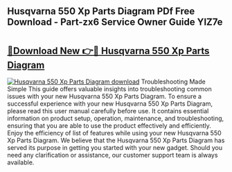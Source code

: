 ## Husqvarna 550 Xp Parts Diagram PDf Free Download - Part-zx6 Service Owner Guide YIZ7e

# <h2><a href="http://dfpf6z6.blite.top/?on=Husqvarna+550+Xp+Parts+Diagram">🔗Download New 👉🔴 Husqvarna 550 Xp Parts Diagram</a></h2>

[![Husqvarna 550 Xp Parts Diagram download](https://i.imgur.com/lujVjoI.png)](http://dfpf6z6.blite.top/?on=Husqvarna+550+Xp+Parts+Diagram)
Troubleshooting Made Simple This guide offers valuable insights into troubleshooting common issues with your new Husqvarna 550 Xp Parts Diagram. To ensure a successful experience with your new Husqvarna 550 Xp Parts Diagram, please read this user manual carefully before use. It contains essential information on product setup, operation, maintenance, and troubleshooting, ensuring that you are able to use the product effectively and efficiently. Enjoy the efficiency of list of features while using your new Husqvarna 550 Xp Parts Diagram. We believe that the Husqvarna 550 Xp Parts Diagram has served its purpose in getting you started with your new gadget. Should you need any clarification or assistance, our customer support team is always available.

